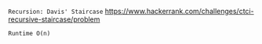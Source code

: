 `Recursion: Davis' Staircase`
https://www.hackerrank.com/challenges/ctci-recursive-staircase/problem

```
Runtime O(n)
```
